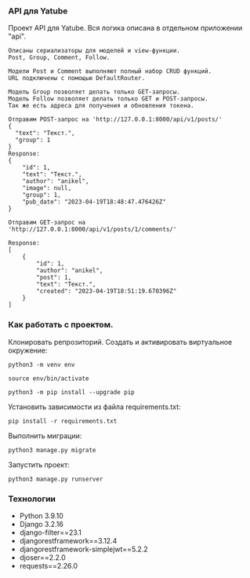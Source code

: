 ### API для Yatube

Проект API для Yatube.
Вся логика описана в отдельном приложении "api".

```
Описаны сериализаторы для моделей и view-функции. 
Post, Group, Comment, Follow.
```

```
Модели Post и Comment выполняют полный набор CRUD функций.
URL подключены с помощью DefaultRouter.

Модель Group позволяет делать только GET-запросы.
Модель Follow позволяет делать только GET и POST-запросы.
Так же есть адреса для получения и обновления токена.
```

```
Отправим POST-запрос на 'http://127.0.0.1:8000/api/v1/posts/'
{
  "text": "Текст.",
  "group": 1
}
Response:
{
	"id": 1,
	"text": "Текст.",
	"author": "anikel",
	"image": null,
	"group": 1,
	"pub_date": "2023-04-19T18:48:47.476426Z"
}
```

```
Отправим GET-запрос на 'http://127.0.0.1:8000/api/v1/posts/1/comments/'

Response:
[
	{
		"id": 1,
		"author": "anikel",
		"post": 1,
		"text": "Текст.",
		"created": "2023-04-19T18:51:19.670396Z"
	}
]
```

###  Как работать с проектом.
Клонировать репрозиторий.
Cоздать и активировать виртуальное окружение:

```
python3 -m venv env
```

```
source env/bin/activate
```

```
python3 -m pip install --upgrade pip
```

Установить зависимости из файла requirements.txt:

```
pip install -r requirements.txt
```

Выполнить миграции:

```
python3 manage.py migrate
```

Запустить проект:

```
python3 manage.py runserver
```

### Технологии

- Python 3.9.10
- Django 3.2.16
- django-filter==23.1
- djangorestframework==3.12.4
- djangorestframework-simplejwt==5.2.2
- djoser==2.2.0
- requests==2.26.0
